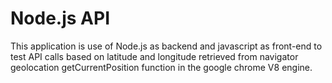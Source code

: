 <h1>Node.js API</h1> 
This application is use of Node.js as backend and javascript as front-end to test API calls based on latitude and longitude retrieved from navigator geolocation getCurrentPosition function in the google chrome V8 engine.
